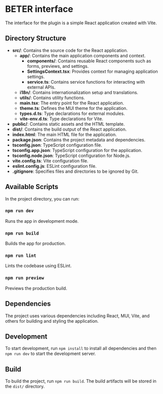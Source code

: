 # BETER interface

The interface for the plugin is a simple React application created with Vite.

## Directory Structure

- **src/**: Contains the source code for the React application.
  - **app/**: Contains the main application components and context.
    - **components/**: Contains reusable React components such as forms, previews, and settings.
    - **SettingsContext.tsx**: Provides context for managing application settings.
    - **service.ts**: Contains service functions for interacting with external APIs.
  - **i18n/**: Contains internationalization setup and translations.
  - **utils/**: Contains utility functions.
  - **main.tsx**: The entry point for the React application.
  - **theme.ts**: Defines the MUI theme for the application.
  - **types.d.ts**: Type declarations for external modules.
  - **vite-env.d.ts**: Type declarations for Vite.
- **public/**: Contains static assets and the HTML template.
- **dist/**: Contains the build output of the React application.
- **index.html**: The main HTML file for the application.
- **package.json**: Contains the project metadata and dependencies.
- **tsconfig.json**: TypeScript configuration file.
- **tsconfig.app.json**: TypeScript configuration for the application.
- **tsconfig.node.json**: TypeScript configuration for Node.js.
- **vite.config.ts**: Vite configuration file.
- **eslint.config.js**: ESLint configuration file.
- **.gitignore**: Specifies files and directories to be ignored by Git.

## Available Scripts

In the project directory, you can run:

### `npm run dev`

Runs the app in development mode.

### `npm run build`

Builds the app for production.

### `npm run lint`

Lints the codebase using ESLint.

### `npm run preview`

Previews the production build.

## Dependencies

The project uses various dependencies including React, MUI, Vite, and others for building and styling the application.

## Development

To start development, run `npm install` to install all dependencies and then `npm run dev` to start the development server.

## Build

To build the project, run `npm run build`. The build artifacts will be stored in the `dist/` directory.